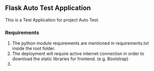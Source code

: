## Flask Auto Test Application

This is a Test Application for project Auto Test.

### Requirements

1. The python module requirements are mentioned in requirements.txt inside the root folder.
2. The deployment will require active internet connection
   in order to download the static libraries for frontend. (e.g. Bootstrap)
3. 


